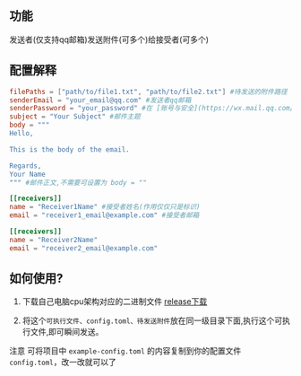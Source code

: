 ## 功能

发送者(仅支持qq邮箱)发送附件(可多个)给接受者(可多个)

## 配置解释

```toml
filePaths = ["path/to/file1.txt", "path/to/file2.txt"] #待发送的附件路径
senderEmail = "your_email@qq.com" #发送者qq邮箱
senderPassword = "your_password" #在 [账号与安全](https://wx.mail.qq.com/account) --安全设置--SMTP/IMAP服务 中开启服务并获取授权码
subject = "Your Subject" #邮件主题
body = """
Hello,

This is the body of the email.

Regards,
Your Name
""" #邮件正文,不需要可设置为 body = ""

[[receivers]]
name = "Receiver1Name" #接受者姓名(作用仅仅只是标识)
email = "receiver1_email@example.com" #接受者邮箱

[[receivers]]
name = "Receiver2Name"
email = "receiver2_email@example.com"

```

## 如何使用?

1. 下载自己电脑cpu架构对应的二进制文件 [release下载](https://github.com/Ruixi-rebirth/QuickMailer/releases)

2. 将这个`可执行文件、config.toml、待发送附件`放在同一级目录下面,执行这个可执行文件,即可瞬间发送。

注意 可将项目中 `example-config.toml` 的内容复制到你的配置文件`config.toml`，改一改就可以了
